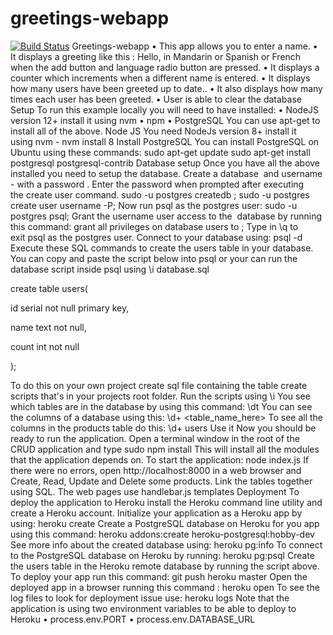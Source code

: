 # greetings-webapp
[![Build Status](https://app.travis-ci.com/Vhonani24/greetings-webapp.svg?branch=main)](https://app.travis-ci.com/Vhonani24/greetings-webapp)
Greetings-webapp
    • This app allows you to enter a name.
    • It displays a greeting like this : Hello, <THE NAME ENTERED> in Mandarin or Spanish or French when the add button and language radio button are pressed.
    • It displays a counter which increments when a different name is entered.
    • It displays how many users have been greeted up to date..
    • It also displays how many times each user has been greeted.
    • User is able to clear the database
      Setup
To run this example locally you will need to have installed:
    • NodeJS version 12+ install it using nvm
    • npm
    • PostgreSQL
You can use apt-get to install all of the above.
Node JS
You need NodeJs version 8+ install it using nvm - nvm install 8
Install PostgreSQL
You can install PostgreSQL on Ubuntu using these commands:
sudo apt-get update
sudo apt-get install postgresql postgresql-contrib
Database setup
Once you have all the above installed you need to setup the database.
Create a database  and username - with a password . Enter the password when prompted after executing the create user command.
sudo -u postgres createdb <dbname>;
sudo -u postgres create user username -P;
Now run psql as the postgres user:
sudo -u postgres psql;
Grant the username user access to the <dbname> database by running this command:
grant all privileges on database users to <dbname>;
Type in \q to exit psql as the postgres user.
Connect to your database using: psql -d <dbname>
Execute these SQL commands to create the users table in your database.
You can copy and paste the script below into psql or your can run the database script inside psql using \i database.sql

create table users(


id serial not null primary key,

name text not null,

count int not null

);


To do this on your own project create sql file containing the table create scripts that's in your projects root folder. Run the scripts using \i <your script file here>
You see which tables are in the database by using this command:
\dt
You can see the columns of a database using this:
\d+ <table_name_here>
To see all the columns in the products table do this:
\d+ users
Use it
Now you should be ready to run the application.
Open a terminal window in the root of the CRUD application and type
sudo npm install
This will install all the modules that the application depends on.
To start the application: node index.js
If there were no errors, open http://localhost:8000 in a web browser and Create, Read, Update and Delete some products.
Link the tables together using SQL.
The web pages use handlebar.js templates
Deployment
To deploy the application to Heroku install the Heroku command line utility and create a Heroku account.
Initialize your application as a Heroku app by using: heroku create
Create a PostgreSQL database on Heroku for you app using this command:
heroku addons:create heroku-postgresql:hobby-dev
See more info about the created database using: heroku pg:info
To connect to the PostgreSQL database on Heroku by running:
heroku pg:psql
Create the users table in the Heroku remote database by running the script above.
To deploy your app run this command:
git push heroku master
Open the deployed app in a browser running this command :
heroku open
To see the log files to look for deployment issue use:
heroku logs
Note that the application is using two environment variables to be able to deploy to Heroku
    • process.env.PORT
    • process.env.DATABASE_URL
      
